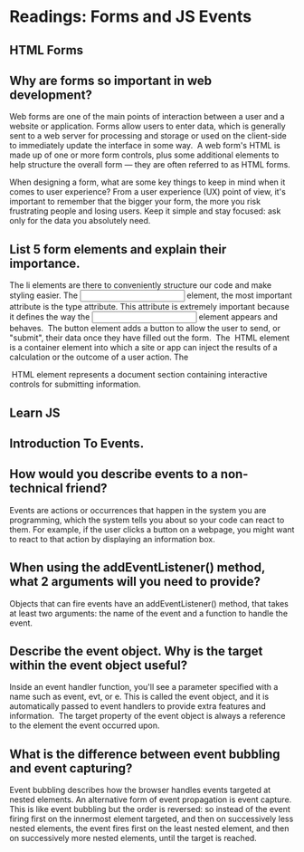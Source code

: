 # Readings: Forms and JS Events

## HTML Forms

## Why are forms so important in web development?
Web forms are one of the main points of interaction between a user and a website or application. Forms allow users to enter data, which is generally sent to a web server for processing and storage or used on the client-side to immediately update the interface in some way.  A web form's HTML is made up of one or more form controls, plus some additional elements to help structure the overall form — they are often referred to as HTML forms.

When designing a form, what are some key things to keep in mind when it comes to user experience?
From a user experience (UX) point of view, it's important to remember that the bigger your form, the more you risk frustrating people and losing users. Keep it simple and stay focused: ask only for the data you absolutely need.

## List 5 form elements and explain their importance.
The li elements are there to conveniently structure our code and make styling easier.
The <input> element, the most important attribute is the type attribute. This attribute is extremely important because it defines the way the <input> element appears and behaves. 
The button element adds a button to allow the user to send, or "submit", their data once they have filled out the form. 
The <output> HTML element is a container element into which a site or app can inject the results of a calculation or the outcome of a user action.
The <form> HTML element represents a document section containing interactive controls for submitting information.

## Learn JS

## Introduction To Events.

## How would you describe events to a non-technical friend?
Events are actions or occurrences that happen in the system you are programming, which the system tells you about so your code can react to them.
For example, if the user clicks a button on a webpage, you might want to react to that action by displaying an information box. 

## When using the addEventListener() method, what 2 arguments will you need to provide?
Objects that can fire events have an addEventListener() method, that takes at least two arguments: the name of the event and a function to handle the event. 

## Describe the event object. Why is the target within the event object useful?
Inside an event handler function, you'll see a parameter specified with a name such as event, evt, or e. This is called the event object, and it is automatically passed to event handlers to provide extra features and information.  The target property of the event object is always a reference to the element the event occurred upon.

## What is the difference between event bubbling and event capturing?
Event bubbling describes how the browser handles events targeted at nested elements.
An alternative form of event propagation is event capture. This is like event bubbling but the order is reversed: so instead of the event firing first on the innermost element targeted, and then on successively less nested elements, the event fires first on the least nested element, and then on successively more nested elements, until the target is reached.
